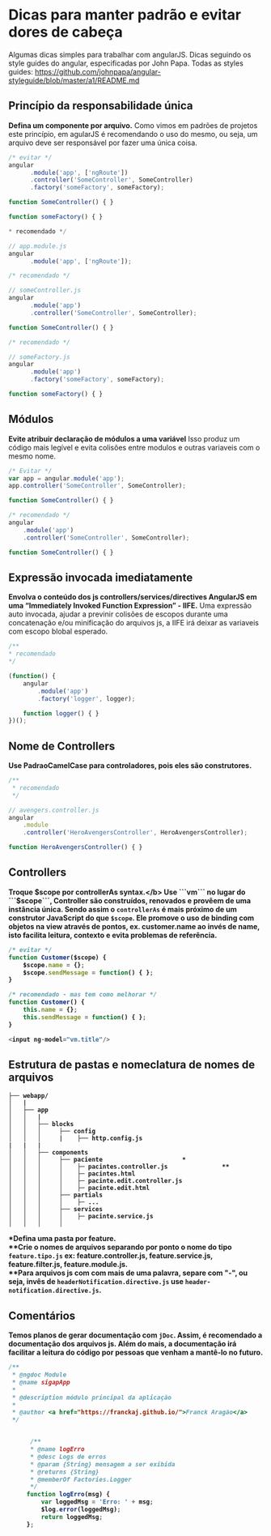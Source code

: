 Dicas para manter padrão e evitar dores de cabeça
===============

Algumas dicas simples para trabalhar com angularJS. Dicas seguindo os style guides do angular, especificadas por John Papa. Todas as styles guides: https://github.com/johnpapa/angular-styleguide/blob/master/a1/README.md 


## Princípio da responsabilidade única

<b>Defina um componente por arquivo.</b> Como vimos em padrões de projetos este princípio, em agularJS é recomendando o uso do mesmo, ou seja, um arquivo deve ser responsável por fazer uma única coisa.

```js
/* evitar */
angular
      .module('app', ['ngRoute'])
      .controller('SomeController', SomeController)
      .factory('someFactory', someFactory);

function SomeController() { }

function someFactory() { }
```

```js
* recomendado */

// app.module.js
angular
      .module('app', ['ngRoute']);

/* recomendado */

// someController.js
angular
      .module('app')
      .controller('SomeController', SomeController);

function SomeController() { }

/* recomendado */

// someFactory.js
angular
      .module('app')
      .factory('someFactory', someFactory);

function someFactory() { }
```

## Módulos
<b>Evite atribuir declaração de módulos a uma variável</b> Isso produz um código mais legível e evita colisões entre modulos e outras variaveis com o mesmo nome.

```js
/* Evitar */
var app = angular.module('app');
app.controller('SomeController', SomeController);

function SomeController() { }
```
```js
/* recomendado */
angular
    .module('app')
    .controller('SomeController', SomeController);

function SomeController() { }
```

## Expressão invocada imediatamente 

<b>Envolva o conteúdo dos js controllers/services/directives AngularJS em uma “Immediately Invoked Function Expression” - IIFE.</b> Uma expressão auto invocada, ajudar a previnir colisões de escopos durante uma concatenação e/ou minificação do arquivos js, a IIFE irá deixar as variaveis com escopo blobal esperado.

```js
/**
* recomendado 
*/

(function() {
    angular
        .module('app')
        .factory('logger', logger);

    function logger() { }
})();
```

## Nome de Controllers 
<b>Use PadraoCamelCase para controladores, pois eles são construtores.</b>

```js
/**
 * recomendado
 */

// avengers.controller.js
angular
    .module
    .controller('HeroAvengersController', HeroAvengersController);

function HeroAvengersController() { }
```

## Controllers

<b>Troque $scope por controllerAs syntax.</b> Use ```vm``` no lugar do ```$scope```, Controller são construídos, renovados e provêem de uma instância única. Sendo assim o `controllerAs` é mais próximo de um construtor JavaScript do que `$scope`.  Ele promove o uso de binding com objetos na view através de pontos, ex. customer.name ao invés de name, isto facilita leitura, contexto e evita problemas de referência.

```js
/* evitar */
function Customer($scope) {
    $scope.name = {};
    $scope.sendMessage = function() { };
}

/* recomendado - mas tem como melhorar */
function Customer() {
    this.name = {};
    this.sendMessage = function() { };
}
```
```js
<input ng-model="vm.title"/>
```
## Estrutura de pastas e nomeclatura de nomes de arquivos

```
├── webapp/
│   |
│   ├── app
│   │   |
│   │   ├── blocks
│   │   │     ├── config			
│   │   │     |    ├── http.config.js 
|   |   |
│   │   ├── components
│   │   │     ├── paciente					    * 	
│   │   │     │    ├─ pacintes.controller.js			   ** 
│   │	│     │	   ├─ pacintes.html
│   │	│     │	   ├─ pacinte.edit.controller.js
│   │	│     │	   ├─ pacinte.edit.html
│   │   │     ├── partials				
│   │   │     │    ├─ ...
│   │   │     ├── services				
│   │   │     │    ├─ pacinte.service.js
│   │   │     │
```
*Defina uma pasta por feature.<br>
**Crie o nomes de arquivos separando por ponto o nome do tipo `feature.tipo.js` ex: feature.controller.js, feature.service.js, feature.filter.js, feature.module.js.<br>
**Para <b>arquivos</b> js com com mais de uma palavra, separe com "-", ou seja, invês de ```headerNotification.directive.js``` use ```header-notification.directive.js```.

## Comentários
<b>Temos planos de gerar documentação com ```jDoc```</b>. Assim, é recomendado a documentação dos arquivos js. Além do mais, a documentação irá facilitar a leitura do código por pessoas que venham a mantê-lo no futuro.

```js
/**
 * @ngdoc Module
 * @name sigapApp
 * 
 * @description módulo principal da aplicação
 * 
 * @author <a href="https://franckaj.github.io/">Franck Aragão</a>
 */
 ```
 ```js
 
       /**
       * @name logErro
       * @desc Logs de erros
       * @param {String} mensagem a ser exibida
       * @returns {String}
       * @memberOf Factories.Logger
       */
      function logErro(msg) {
          var loggedMsg = 'Erro: ' + msg;
          $log.error(loggedMsg);
          return loggedMsg;
      };
 ```
